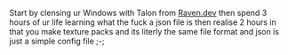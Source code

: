 Start by clensing ur Windows with Talon from [Raven.dev](https://debloat.win)
then spend 3 hours of ur life learning what the fuck a json file is then realise 2 hours in that you make texture packs and its literly the same file format and json is just a simple config file ;-;
